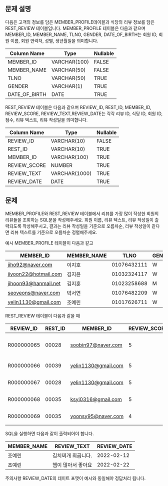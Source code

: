 ## 문제 설명
다음은 고객의 정보를 담은 MEMBER_PROFILE테이블과 식당의 리뷰 정보를 담은 REST_REVIEW 테이블입니다. MEMBER_PROFILE 테이블은 다음과 같으며 MEMBER_ID, MEMBER_NAME, TLNO, GENDER, DATE_OF_BIRTH는 회원 ID, 회원 이름, 회원 연락처, 성별, 생년월일을 의미합니다.

| Column Name    | Type          | Nullable |
| -------------- | ------------- | -------- |
| MEMBER_ID      | VARCHAR(100)  | FALSE    |
| MEMBER_NAME    | VARCHAR(50)   | FALSE    |
| TLNO           | VARCHAR(50)   | TRUE     |
| GENDER         | VARCHAR(1)    | TRUE     |
| DATE_OF_BIRTH  | DATE          | TRUE     |

REST_REVIEW 테이블은 다음과 같으며 REVIEW_ID, REST_ID, MEMBER_ID, REVIEW_SCORE, REVIEW_TEXT,REVIEW_DATE는 각각 리뷰 ID, 식당 ID, 회원 ID, 점수, 리뷰 텍스트, 리뷰 작성일을 의미합니다.

| Column Name   | Type          | Nullable |
| ------------- | ------------- | -------- |
| REVIEW_ID     | VARCHAR(10)   | FALSE    |
| REST_ID       | VARCHAR(10)   | TRUE     |
| MEMBER_ID     | VARCHAR(100)  | TRUE     |
| REVIEW_SCORE  | NUMBER        | TRUE     |
| REVIEW_TEXT   | VARCHAR(1000) | TRUE     |
| REVIEW_DATE   | DATE          | TRUE     |

## 문제
MEMBER_PROFILE와 REST_REVIEW 테이블에서 리뷰를 가장 많이 작성한 회원의 리뷰들을 조회하는 SQL문을 작성해주세요. 회원 이름, 리뷰 텍스트, 리뷰 작성일이 출력되도록 작성해주시고, 결과는 리뷰 작성일을 기준으로 오름차순, 리뷰 작성일이 같다면 리뷰 텍스트를 기준으로 오름차순 정렬해주세요.

예시
MEMBER_PROFILE 테이블이 다음과 같고

| MEMBER_ID            | MEMBER_NAME | TLNO        | GENDER | DATE_OF_BIRTH |
|----------------------|-------------|-------------|--------|---------------|
| jiho92@naver.com     | 이지호      | 01076432111 | W      | 1992-02-12    |
| jiyoon22@hotmail.com | 김지윤      | 01032324117 | W      | 1992-02-22    |
| jihoon93@hanmail.net | 김지훈      | 01023258688 | M      | 1993-02-23    |
| seoyeons@naver.com   | 박서연      | 01076482209 | W      | 1993-03-16    |
| yelin1130@gmail.com  | 조예린      | 01017626711 | W      | 1990-11-30    |

REST_REVIEW 테이블이 다음과 같을 때

| REVIEW_ID    | REST_ID | MEMBER_ID             | REVIEW_SCORE | REVIEW_TEXT               | REVIEW_DATE |
|--------------|---------|-----------------------|--------------|---------------------------|-------------|
| R000000065   | 00028   | soobin97@naver.com    | 5            | 부찌 국물에서 샤브샤브 맛이나고 깔끔 | 2022-04-12  |
| R000000066   | 00039   | yelin1130@gmail.com   | 5            | 김치찌개 최곱니다.           | 2022-02-12  |
| R000000067   | 00028   | yelin1130@gmail.com   | 5            | 햄이 많아서 좋아요           | 2022-02-22  |
| R000000068   | 00035   | ksyi0316@gmail.com    | 5            | 숙성회가 끝내줍니다.          | 2022-02-15  |
| R000000069   | 00035   | yoonsy95@naver.com    | 4            | 비린내가 전혀없어요.          | 2022-04-16  |

SQL을 실행하면 다음과 같이 출력되어야 합니다.

| MEMBER_NAME | REVIEW_TEXT         | REVIEW_DATE |
|-------------|---------------------|-------------|
| 조예린      | 김치찌개 최곱니다.  | 2022-02-12  |
| 조예린      | 햄이 많아서 좋아요  | 2022-02-22  |

주의사항
REVIEW_DATE의 데이트 포맷이 예시와 동일해야 정답처리 됩니다.
